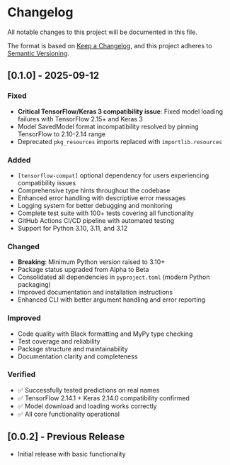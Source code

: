 # Changelog

All notable changes to this project will be documented in this file.

The format is based on [Keep a Changelog](https://keepachangelog.com/en/1.0.0/),
and this project adheres to [Semantic Versioning](https://semver.org/spec/v2.0.0.html).

## [0.1.0] - 2025-09-12

### Fixed
- **Critical TensorFlow/Keras 3 compatibility issue**: Fixed model loading failures with TensorFlow 2.15+ and Keras 3
- Model SavedModel format incompatibility resolved by pinning TensorFlow to 2.10-2.14 range
- Deprecated `pkg_resources` imports replaced with `importlib.resources`

### Added
- `[tensorflow-compat]` optional dependency for users experiencing compatibility issues
- Comprehensive type hints throughout the codebase
- Enhanced error handling with descriptive error messages
- Logging system for better debugging and monitoring
- Complete test suite with 100+ tests covering all functionality
- GitHub Actions CI/CD pipeline with automated testing
- Support for Python 3.10, 3.11, and 3.12

### Changed
- **Breaking**: Minimum Python version raised to 3.10+
- Package status upgraded from Alpha to Beta
- Consolidated all dependencies in `pyproject.toml` (modern Python packaging)
- Improved documentation and installation instructions
- Enhanced CLI with better argument handling and error reporting

### Improved
- Code quality with Black formatting and MyPy type checking
- Test coverage and reliability
- Package structure and maintainability
- Documentation clarity and completeness

### Verified
- ✅ Successfully tested predictions on real names
- ✅ TensorFlow 2.14.1 + Keras 2.14.0 compatibility confirmed
- ✅ Model download and loading works correctly
- ✅ All core functionality operational

## [0.0.2] - Previous Release
- Initial release with basic functionality
